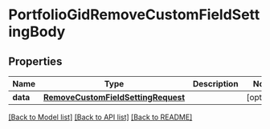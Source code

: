 # PortfolioGidRemoveCustomFieldSettingBody

## Properties
Name | Type | Description | Notes
------------ | ------------- | ------------- | -------------
**data** | [**RemoveCustomFieldSettingRequest**](RemoveCustomFieldSettingRequest.md) |  | [optional] 

[[Back to Model list]](../README.md#documentation-for-models) [[Back to API list]](../README.md#documentation-for-api-endpoints) [[Back to README]](../README.md)

